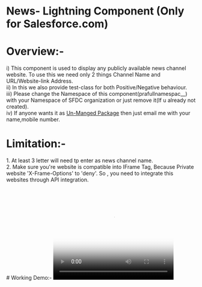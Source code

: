 # News- Lightning Component (Only for Salesforce.com)
# Overview:-
  <p>
   i)  This component is used to display any publicly available news channel website. To use this we need only 2 things Channel Name and URL/Website-link Address.<br/>
  ii)  In this we also provide test-class for both Positive/Negative behaviour.<br/>
  iii) Please change the Namespace of this component(prafullnamespac__) with your Namespace of SFDC organization or just remove it(If u already not created).<br/>
  iv)  If anyone wants it as <u>Un-Manged Package</u> then just email me with your name,mobile number.<br/>
  </p>
<div>
  <h1>Limitation:-</h1>
  1. At least 3 letter will need tp enter as news channel name.<br/>
  2. Make sure you're website is compatible into IFrame Tag, Because Private website 'X-Frame-Options' to 'deny'. So , you need to integrate this websites through API integration.
</div><br/>
# Working Demo:-
<video width="320px" height="240px" poster="poster.png" controls>
  <source src="News-Lightning Component Working Overview.mp4" type="video/mp4">
  <source src="News-Lightning Component Working Overview.ogg" type="video/ogg">
</video>
